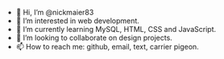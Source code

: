 - 👋 Hi, I’m @nickmaier83
- 👀 I’m interested in web development.
- 🌱 I’m currently learning MySQL, HTML, CSS and JavaScript.
- 💞️ I’m looking to collaborate on design projects.
- 📫 How to reach me: github, email, text, carrier pigeon.

<!---
nickmaier83/nickmaier83 is a ✨ special ✨ repository because its `README.md` (this file) appears on your GitHub profile.
You can click the Preview link to take a look at your changes.
--->
